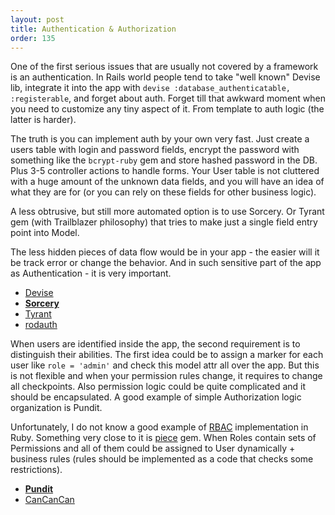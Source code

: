 ```yaml
---
layout: post
title: Authentication & Authorization
order: 135
---
```


One of the first serious issues that are usually not covered by a framework is an authentication. In Rails world people tend to take "well known" Devise lib, integrate it into the app with `devise :database_authenticatable, :registerable`, and forget about auth. Forget till that awkward moment when you need to customize any tiny aspect of it. From template to auth logic (the latter is harder).

The truth is you can implement auth by your own very fast. Just create a users table with login and password fields, encrypt the password with something like the `bcrypt-ruby` gem and store hashed password in the DB. Plus 3-5 controller actions to handle forms. Your User table is not cluttered with a huge amount of the unknown data fields, and you will have an idea of what they are for (or you can rely on these fields for other business logic).

A less obtrusive, but still more automated option is to use Sorcery. Or Tyrant gem (with Trailblazer philosophy) that tries to make just a single field entry point into Model.

The less hidden pieces of data flow would be in your app - the easier will it be track error or change the behavior. And in such sensitive part of the app as Authentication - it is very important.

* [Devise](https://github.com/plataformatec/devise)
* [**Sorcery**](https://github.com/NoamB/sorcery)
* [Tyrant](https://github.com/apotonick/tyrant)
* [rodauth](http://rodauth.jeremyevans.net)

When users are identified inside the app, the second requirement is to distinguish their abilities. The first idea could be to assign a marker for each user like `role = 'admin'` and check this model attr all over the app. But this is not flexible and when your permission rules change, it requires to change all checkpoints. Also permission logic could be quite complicated and it should be encapsulated. A good example of simple Authorization logic organization is Pundit.

Unfortunately, I do not know a good example of [RBAC](https://en.wikipedia.org/wiki/Role-based_access_control) implementation in Ruby. Something very close to it is [piece](https://github.com/ThoughtWorksStudios/piece) gem. When Roles contain sets of Permissions and all of them could be assigned to User dynamically + business rules (rules should be implemented as a code that checks some restrictions).
 
* [**Pundit**](https://github.com/elabs/pundit)
* [CanCanCan](https://github.com/CanCanCommunity/cancancan)
